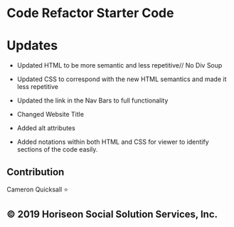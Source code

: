 # Code Refactor Starter Code

# Updates

* Updated HTML to be more semantic and less repetitive// No Div Soup

* Updated CSS to correspond with the new HTML semantics and made it less repetitive

* Updated the link in the Nav Bars to full functionality

* Changed Website Title

* Added alt attributes

* Added notations within both HTML and CSS for viewer to identify sections of the code easily.

## Contribution
Cameron Quicksall ⭐


## © 2019 Horiseon Social Solution Services, Inc.

